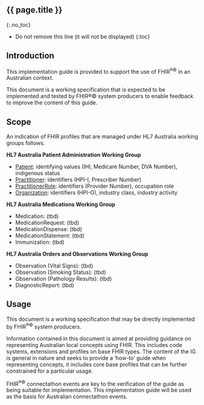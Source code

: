 ## {{ page.title }}
{:.no_toc}

<!-- TOC -->

* Do not remove this line (it will not be displayed)
{:toc}

## Introduction
This implementation guide is provided to support the use of FHIR<sup>&reg;&copy;</sup> in an Australian context.

This document is a working specification that is expected to be implemented and tested by FHIR®© system producers
to enable feedback to improve the content of this guide.

## Scope

An indication of FHIR profiles that are managed under HL7 Australia working groups follows. 

__HL7 Australia Patient Administration Working Group__
* [Patient](StructureDefinition-au-patient.html): identifying values (IHI, Medicare Number, DVA Number), indigenous status
* [Practitioner](StructureDefinition-au-practitioner.html): identifiers (HPI-I, Prescriber Number)
* [PractitionerRole](StructureDefinition-au-practitionerrole.html): identifiers (Provider Number), occupation role
* [Organization](StructureDefinition-au-organisation.html): identifiers (HPI-O), industry class, industry activity

__HL7 Australia Medications Working Group__
* Medication: (tbd)
* MedicationRequest: (tbd)
* MedicationDispense: (tbd)
* MedicationStatement: (tbd)
* Immunization: (tbd)

__HL7 Australia Orders and Observations Working Group__
* Observation (Vital Signs): (tbd)
* Observation (Smoking Status): (tbd)
* Observation (Pathology Results): (tbd)
* DiagnosticReport: (tbd)

## Usage

This document is a working specification that may be directly implemented by FHIR<sup>&reg;&copy;</sup> system producers.

Information contained in this document is aimed at providing guidance on representing Australian local concepts 
using FHIR. This includes code systems, extensions and profiles on base FHIR types.  The content of the IG is 
general in nature and seeks to provide a ‘how-to’ guide when representing concepts, it includes core base
profiles that can be further constrained for a particular usage.

FHIR<sup>&reg;&copy;</sup> connectathon events are key to the verification of the guide as being suitable for 
implementation. This implementation guide will be used as the basis for Australian connectathon events.











